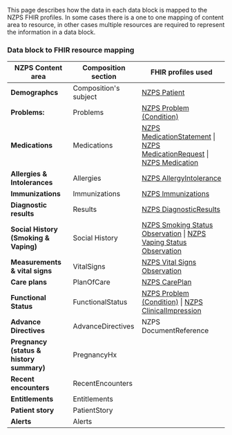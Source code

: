
This page describes how the data in each data block is mapped to the NZPS FHIR profiles. In some cases there is a one to one mapping of content area to resource, in other cases multiple resources are required to represent the information in a data block. 

### Data block to FHIR resource mapping


| **NZPS Content area**  |  **Composition section**  |  **FHIR profiles used**  |
| ----------  |  -------------------- |    -----------  |
| **Demographcs** |  Composition's subject                |   [NZPS Patient](StructureDefinition-nzps-patient.html)   |
|  **Problems:**  |  Problems    | [NZPS Problem (Condition)](StructureDefinition-nzps-condition.html)      |
| **Medications** | Medications |   [NZPS MedicationStatement](StructureDefinition-nzps-medicationstatement.html) \| [NZPS MedicationRequest](StructureDefinition-nzps-medicationrequest.html) \| [NZPS Medication](StructureDefinition-nzps-medication.html)  |
| **Allergies & Intolerances** | Allergies  |   [NZPS AllergyIntolerance](StructureDefinition-nzps-allergyintolerance.html)  |
| **Immunizations**  | Immunizations   |  [NZPS Immunizations](StructureDefinition-nzps-immunization.html) |
|  **Diagnostic results**  |  Results  |  [NZPS DiagnosticResults](StructureDefinition-nzps-diagnostic-report.html) |
|  **Social History (Smoking & Vaping)** |  Social History   | [NZPS Smoking Status Observation](StructureDefinition-nzps-observation-smokingstatus.html) \| [NZPS Vaping Status Observation](StructureDefinition-nzps-observation-vapingstatus.html)  |
| **Measurements & vital signs**    |  VitalSigns  |  [NZPS Vital Signs Observation](StructureDefinition-nzps-observation-vitalsigns.html)  |
|  **Care plans**  |  PlanOfCare  | [NZPS CarePlan](StructureDefinition-nzps-care-plan.html)  |
|  **Functional Status**   |  FunctionalStatus  | [NZPS Problem (Condition)](StructureDefinition-nzps-problem.html) \| [NZPS ClinicalImpression](StructureDefinition-nzps-clinical-impression.html)  |
|  **Advance Directives**  |  AdvanceDirectives  |  NZPS DocumentReference | NZPS Consent
|  **Pregnancy (status & history summary)**  | PregnancyHx   |   |
|  **Recent encounters**  |  RecentEncounters  |   |
|  **Entitlements**  |  Entitlements  |   |
|  **Patient story**  |  PatientStory  |   |
| **Alerts**   |  Alerts  |   |

